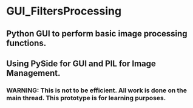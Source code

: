 # GUI_FiltersProcessing

## Python GUI to perform basic image processing functions.

## Using PySide for GUI and PIL for Image Management.

### WARNING: This is not to be efficient. All work is done on the main thread. This prototype is for learning purposes.
